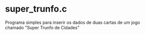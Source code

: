 # super_trunfo.c
Programa simples para inserir os dados de duas cartas de um jogo chamado "Super Trunfo de Cidades"

